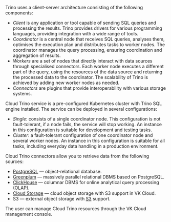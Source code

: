 Trino uses a client-server architecture consisting of the following components:

- _Client_ is any application or tool capable of sending SQL queries and processing the results. Trino provides drivers for various programming languages, providing integration with a wide range of tools.
- _Coordinator_ is a central node that receives SQL queries, analyses them, optimises the execution plan and distributes tasks to worker nodes. The coordinator manages the query processing, ensuring coordination and aggregation of results.
- _Workers_ are a set of nodes that directly interact with data sources through specialised connectors. Each worker node executes a different part of the query, using the resources of the data source and returning the processed data to the coordinator. The scalability of Trino is achieved by adding new worker nodes as needed.
- _Connectors_ are plugins that provide interoperability with various storage systems.

Cloud Trino service is a pre-configured Kubernetes cluster with Trino SQL engine installed. The service can be deployed in several configurations:

- _Single_: consists of a single coordinator node. This configuration is not fault-tolerant, if a node fails, the service will stop working. An instance in this configuration is suitable for development and testing tasks.
- _Cluster_: a fault-tolerant configuration of one coordinator node and several worker nodes. An instance in this configuration is suitable for all tasks, including everyday data handling in a production environment.

Cloud Trino connectors allow you to retrieve data from the following sources:

- [PostgreSQL](https://www.postgresql.org/) — object-relational database.
- [Greenplum](https://greenplum.org) — massively parallel relational DBMS based on PostgreSQL.
- [ClickHouse](https://clickhouse.com/) — columnar DBMS for online analytical query processing (OLAP).
- [Cloud Storage](/ru/storage/s3) — cloud object storage with S3 support in VK Cloud.
- S3 — external object storage with [S3](https://trino.io/docs/current/object-storage/file-system-s3.html) support.

The user can manage Cloud Trino resources through the VK Cloud management console.
